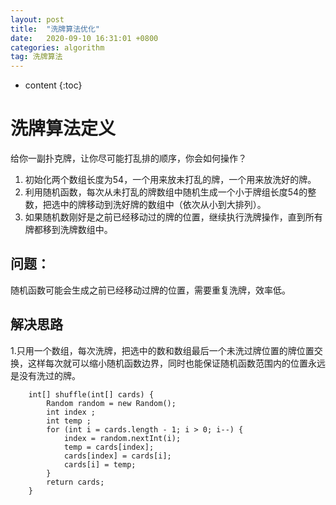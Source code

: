 ```yaml
---
layout: post
title:  "洗牌算法优化"
date:   2020-09-10 16:31:01 +0800
categories: algorithm
tag: 洗牌算法
---
```


* content
{:toc}

# 洗牌算法定义
给你一副扑克牌，让你尽可能打乱排的顺序，你会如何操作？
1. 初始化两个数组长度为54，一个用来放未打乱的牌，一个用来放洗好的牌。
2. 利用随机函数，每次从未打乱的牌数组中随机生成一个小于牌组长度54的整数，把选中的牌移动到洗好牌的数组中（依次从小到大排列）。
3. 如果随机数刚好是之前已经移动过的牌的位置，继续执行洗牌操作，直到所有牌都移到洗牌数组中。
## 问题：
随机函数可能会生成之前已经移动过牌的位置，需要重复洗牌，效率低。

## 解决思路
1.只用一个数组，每次洗牌，把选中的数和数组最后一个未洗过牌位置的牌位置交换，这样每次就可以缩小随机函数边界，同时也能保证随机函数范围内的位置永远是没有洗过的牌。
```
    int[] shuffle(int[] cards) {
        Random random = new Random();
        int index ;
        int temp ;
        for (int i = cards.length - 1; i > 0; i--) {
            index = random.nextInt(i);
            temp = cards[index];
            cards[index] = cards[i];
            cards[i] = temp;
        }
        return cards;
    }
```